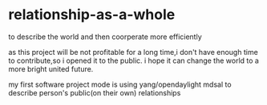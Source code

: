 # relationship-as-a-whole
to describe the world and then coorperate more efficiently

as this project will be not profitable for a long time,i don't have enough time to contribute,so i opened it to the public.
i hope it can change the world to a more bright united future.

my first software project mode is using yang/opendaylight mdsal to describe person's public(on their own) relationships
